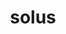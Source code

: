 ---
title: solus
meaning: alone
ch: 3
pos: totadjective
femstem: sol
femend: a
neutstem: sol
neutend: um
derivative: solitude, solitary
---